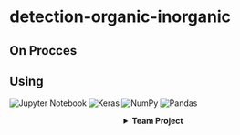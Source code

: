 # detection-organic-inorganic

## On Procces

## Using 
![Jupyter Notebook](https://img.shields.io/badge/jupyter-%23FA0F00.svg?style=for-the-badge&logo=jupyter&logoColor=white) ![Keras](https://img.shields.io/badge/Keras-%23D00000.svg?style=for-the-badge&logo=Keras&logoColor=white) ![NumPy](https://img.shields.io/badge/numpy-%23013243.svg?style=for-the-badge&logo=numpy&logoColor=white) 	![Pandas](https://img.shields.io/badge/pandas-%23150458.svg?style=for-the-badge&logo=pandas&logoColor=white)


</p>

<details align="center">
  <summary><b>Team Project</summary>
    <ul>
      <li>
        <a href="https://github.com/Stalker-moment">
          Muh. Tier Sinyo C. U. S.
        </a>
      </li>
      <li>
        <a href="https://github.com/albanijohanes">
          Albani Boutje Johanes
        </a>
      </li>
    </ul>
</details>

<br>
